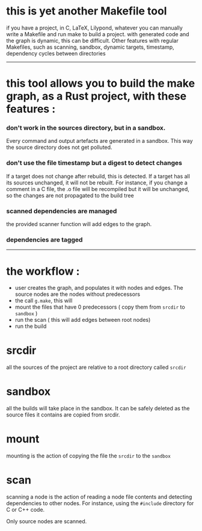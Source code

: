  
# this is yet another Makefile tool
 
 if you have a project, in C, LaTeX, Lilypond, whatever you can manually write a Makefile and run make to build a project.
 with generated code and the graph is dynamic, this can be difficult. Other features with regular Makefiles,
 such as scanning, sandbox, dynamic targets, timestamp, dependency cycles between directories

---
 
# this tool allows you to build the make graph, as a Rust project, with these features :
 
###  don't work in the sources directory, but in a sandbox. 

Every command and output artefacts are generated in a sandbox. This way the source directory does not get polluted.

### don't use the file timestamp but a digest to detect changes

If a target does not change after rebuild, this is detected. If a target has all its sources unchanged, it will not be rebuilt.
For instance, if you change a comment in a C file, the .o file will be recompiled but it will be unchanged, so the changes are not propagated
to the build tree

### scanned dependencies are managed

the provided scanner function will add edges to the graph.

### dependencies are tagged

---

# the workflow :
- user creates the graph, and populates it with nodes and edges. The source nodes are the nodes without predecessors
- the call `g.make`, this will
- mount the files that have 0 predecessors ( copy them from `srcdir` to `sandbox` )
- run the scan ( this will add edges between root nodes)
- run the build

# srcdir

all the sources of the project are relative to a root directory called `srcdir`

# sandbox

all the builds will take place in the sandbox. It can be safely deleted as the source files it contains are copied from srcdir.

# mount

mounting is the action of copying the file the `srcdir` to the `sandbox`

# scan

scanning a node is the action of reading a node file contents and detecting dependencies to other nodes. For instance, using the `#include` directory for C or C++ code.

Only source nodes are scanned.






